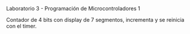 Laboratorio 3 - Programación de Microcontroladores 1

Contador de 4 bits con display de 7 segmentos, incrementa y se reinicia con el timer. 
